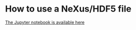 # How to use a NeXus/HDF5 file

[The Jupyter notebook is available here](https://github.com/FAIRmat-NFDI/pynxtools-apm/blob/main/examples/HowToUseTutorial.ipynb)
